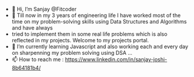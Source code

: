 - 👋 Hi, I’m Sanjay @Fitcoder
- 👀 Till now in my 3 years of engineering life I have worked most of the time on my problem-solving skills using Data Structures and Algorithms and have always
-  tried to implement them in some real life problems which is also reflected in my projects. Welcome to my projects portal. 
- 🌱 I’m currently learning Javascript and also working each and every day on sharpenning my problem solving using DSA ...
- 📫 How to reach me : https://www.linkedin.com/in/sanjay-joshi-8b64181b4/

<!---
Fitcodes/Fitcodes is a ✨ special ✨ repository because its `README.md` (this file) appears on your GitHub profile.
You can click the Preview link to take a look at your changes.
--->
